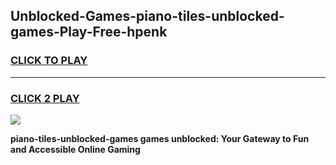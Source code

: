 
## Unblocked-Games-piano-tiles-unblocked-games-Play-Free-hpenk
<h3>
<a href="https://premium76.site?title=piano-tiles-unblocked-games&ref=21A">CLICK TO PLAY</a></h3>
<hr>

<h3>
<a href="https://premium76.site?title=piano-tiles-unblocked-games&ref=21A">CLICK 2 PLAY</a>
  
</h3>

<a href="https://premium76.site?title=piano-tiles-unblocked-games&ref=21A"><img src="https://clearcache.store/games.png"></a>


**piano-tiles-unblocked-games games unblocked: Your Gateway to Fun and Accessible Online Gaming**
